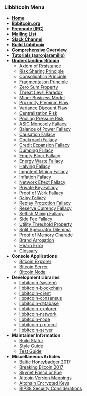 ### Libbitcoin Menu
* **[Home](Home)**
* **[libbitcoin.org](https://libbitcoin.org)**
* **[Freenode (IRC)](https://webchat.freenode.net?channels=#libbitcoin)**
* **[Mailing List](https://mailinglists.dyne.org/cgi-bin/mailman/listinfo/libbitcoin)**
* **[Slack Channel](https://libbitcoin.slack.com/messages)**
* **[Build Libbitcoin](Build)**
* **[Comprehensive Overview](https://en.bitcoin.it/wiki/Libbitcoin)**
* **[Tutorials (aaronjaramillo)](http://aaronjaramillo.org/category/libbitcoindocs)**
* **[Understanding Bitcoin](Understanding-Bitcoin)**
  * [Axiom of Resistance](Axiom-of-Resistance)
  * [Risk Sharing Principle](Risk-Sharing-Principle)
  * [Consolidation Principle](Consolidation-Principle)
  * [Fragmentation Principle](Fragmentation-Principle)
  * [Zero Sum Property](Zero-Sum-Property)
  * [Threat Level Paradox](Threat-Level-Paradox)
  * [Miner Business Model](Miner-Business-Model)
  * [Proximity Premium Flaw](Proximity-Premium-Flaw)
  * [Variance Discount Flaw](Variance-Discount-Flaw)
  * [Centralization Risk](Centralization-Risk)
  * [Pooling Pressure Risk](Pooling-Pressure-Risk)
  * [ASIC Monopoly Fallacy](ASIC-Monopoly-Fallacy)
  * [Balance of Power Fallacy](Balance-of-Power-Fallacy)
  * [Causation Fallacy](Causation-Fallacy)
  * [Cockroach Fallacy](Cockroach-Fallacy)
  * [Credit Expansion Fallacy](Credit-Expansion-Fallacy)
  * [Dumping Fallacy](Dumping-Fallacy)
  * [Empty Block Fallacy](Empty-Block-Fallacy)
  * [Energy Waste Fallacy](Energy-Waste-Fallacy)
  * [Halving Fallacy](Halving-Fallacy)
  * [Impotent Mining Fallacy](Impotent-Mining-Fallacy)
  * [Inflation Fallacy](Inflation-Fallacy)
  * [Network Effect Fallacy](Network-Effect-Fallacy)
  * [Private Key Fallacy](Private-Key-Fallacy)
  * [Proof of Work Fallacy](Proof-of-Work-Fallacy)
  * [Relay Fallacy](Relay-Fallacy)
  * [Replay Protection Fallacy](Replay-Protection-Fallacy)
  * [Reserve Currency Fallacy](Reserve-Currency-Fallacy)
  * [Selfish Mining Fallacy](Selfish-Mining-Fallacy)
  * [Side Fee Fallacy](Side-Fee-Fallacy)
  * [Utility Threshold Property](Utility-Threshold-Property)
  * [Split Speculator Dilemma](Split-Speculator-Dilemma)
  * [Proof of Memory Charade](Proof-of-Memory-Charade)
  * [Brand Arrogation](Brand-Arrogation)
  * [Hearn Error](Hearn-Error)
  * [Glossary](Glossary)
* **Console Applications**
  * [Bitcoin Explorer](https://github.com/libbitcoin/libbitcoin-explorer/wiki)
  * [Bitcoin Server](https://github.com/libbitcoin/libbitcoin-server/wiki)
  * [Bitcoin Node](https://github.com/libbitcoin/libbitcoin-node/wiki)
* **Development Libraries**
  * [libbitcoin (system)](https://github.com/libbitcoin/libbitcoin/blob/master/README.md)
  * [libbitcoin-blockchain](https://github.com/libbitcoin/libbitcoin-blockchain/blob/master/README.md)
  * [libbitcoin-client](https://github.com/libbitcoin/libbitcoin-client/blob/master/README.md)
  * [libbitcoin-consensus](https://github.com/libbitcoin/libbitcoin-consensus/blob/master/README.md)
  * [libbitcoin-database](https://github.com/libbitcoin/libbitcoin-database/blob/master/README.md)
  * [libbitcoin-explorer](https://github.com/libbitcoin/libbitcoin-explorer/blob/master/README.md)
  * [libbitcoin-network](https://github.com/libbitcoin/libbitcoin-network/blob/master/README.md)
  * [libbitcoin-node](https://github.com/libbitcoin/libbitcoin-node/blob/master/README.md)
  * [libbitcoin-protocol](https://github.com/libbitcoin/libbitcoin-protocol/blob/master/README.md)
  * [libbitcoin-server](https://github.com/libbitcoin/libbitcoin-server/blob/master/README.md)
* **Maintainer Information**
  * [Build Status](https://github.com/libbitcoin/libbitcoin-build/blob/master/README.md)
  * [Style Guide](Style-Guide)
  * [Test Guide](Test-Guide)
* **Miscellaneous Articles**
  * [Baltic Honeybadger 2017](https://m.youtube.com/watch?feature=youtu.be&v=BLqm2FNOmbU)
  * [Breaking Bitcoin 2017](consensual-not-political-breaking-bitcoin-2017.pdf)
  * [Skynet Friend or Foe](Skynet-Friend-or-Foe)
  * [Altcoin Version Mappings](Altcoin-Version-Mappings)
  * [Altchain Encrypted Keys](Altchain-Encrypted-Private-Keys)
  * [BIP38 Security Considerations](BIP38-Security-Considerations)